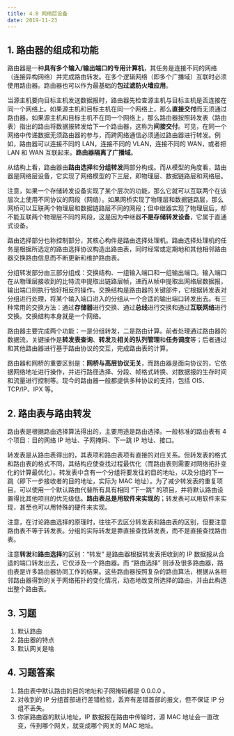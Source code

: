 ```yaml
---
title: 4.8 网络层设备
date: 2019-11-23
---
```


## 1. 路由器的组成和功能

路由器是一种**具有多个输入/输出端口的专用计算机**，其任务是连接不同的网络（连接异构网络）并完成路由转发。在多个逻辑网络（即多个广播域）互联时必须使用路由器。路由器也可以作为最基础的**包过滤防火墙应用**。

当源主机要向目标主机发送数据报时，路由器先检查源主机与目标主机是否连接在同一个网络上。如果源主机和目标主机在同一个网络上，那么**直接交付**而无须通过路由器。如果源主机和目标主机不在同一个网络上，那么路由器按照转发表（路由表）指出的路由将数据报转发给下一个路由器，这称为**间接交付**。可见，在同一个网络中传递数据无须路由器的参与，而跨网络通信必须通过路由器进行转发。例如，路由器可以连接不同的 LAN，连接不同的 VLAN，连接不同的 WAN，或者把 LAN 和 WAN 互联起来。**路由器隔离了广播域**。

从结构上看，路由器由**路由选择**和**分组转发**两部分构成。而从模型的角度看，路由器是网络层设备，它实现了网络模型的下三层，即物理层、数据链路层和网络层。

注意，如果一个存储转发设备实现了某个层次的功能，那么它就可以互联两个在该层次上使用不同协议的网段（网络）。如果网桥实现了物理层和数据链路层，那么网桥可以互联两个物理层和数据链路层不同的网段；但中继器实现了物理层后，却不能互联两个物理层不同的网段，这是因为中继器**不是存储转发设备**，它属于直通式设备。

路由选择部分也称控制部分，其核心构件是路由选择处理机。路由选择处理机的任务是根据所选定的路由选择协议构造出路由表，同时经常或定期地和其他相邻路由器交换路由信息而不断更新和维护路由表。

分组转发部分由三部分组成：交换结构、一组输入端口和一组输出端口。输入端口在从物理层接收到的比特流中提取出链路层帧，进而从帧中提取出网络层数据报，输出端口则执行恰好相反的操作。交换结构是路由器的关键部件，它根据转发表对分组进行处理，将某个输入端口进入的分组从一个合适的输出端口转发出去。有三种常用的交换方法：通过**存储器**进行交换、通过**总线**进行交换和通过**互联网络**进行交换。交换结构本身就是一个网络。

路由器主要完成两个功能：一是分组转发，二是路由计算。前者处理通过路由器的数据流，关键操作是**转发表查询**、**转发**及**相关的队列管理**和**任务调度**等；后者通过和其他路由器进行基于路由协议的交互，完成路由表的计算。

路由器和网桥的重要区别是：**网桥与高层协议无关**，而路由器是面向协议的，它依据网络地址进行操作，并进行路径选择、分段、帧格式转换、对数据报的生存时间和流量进行控制等。现今的路由器一般都提供多种协议的支持，包括 OIS、TCP/IP、IPX 等。

## 2. 路由表与路由转发

路由表是根据路由选择算法得出的，主要用途是路由选择。一般标准的路由表有 4 个项目：目的网络 IP 地址、子网掩码、下一跳 IP 地址、接口。

转发表是从路由表得出的，其表项和路由表项有直接的对应关系。但转发表的格式和路由表的格式不同，其结构应使查找过程最优化（而路由表则需要对网络拓扑变化的计算最优化）。转发表中含有一个分组将要发往的目的地址，以及分组的下一跳（即下一步接收者的目的地址，实际为 MAC 地址）。为了减少转发表的重复项目，可以使用一个默认路由代替所有具有相同 “下一跳” 的项目，并将默认路由设置得比其他项目的优先级低。**路由表总是用软件来实现的**；转发表可以用软件来实现，甚至也可以用特殊的硬件来实现。

注意，在讨论路由选择的原理时，往往不去区分转发表和路由表的区别，但要注意路由表不等于转发表。分组的实际转发是靠直接查找转发表，而不是直接查找路由表。

注意**转发**和**路由选择**的区别：“转发” 是路由器根据转发表把收到的 IP 数据报从合适的端口转发出去，它仅涉及一个路由器。而 “路由选择” 则涉及很多路由器，路由表是许多路由器协同工作的结果。这些路由器按照复杂的路由算法，根据从各相邻路由器得到的关于网络拓扑的变化情况，动态地改变所选择的路由，并由此构造出整个路由表。

## 3. 习题

1. 默认路由
2. 路由器的特点
3. 默认网关是啥

## 4. 习题答案

1. 路由表中默认路由的目的地址和子网掩码都是 0.0.0.0 。
2. 对收到的 IP 分组首部进行差错检验，丢弃有差错首部的报文，但不保证 IP 分组不丢失。
3. 你家路由器的默认地址，IP 数据报在路由中传输时，源 MAC 地址会一直改变，传到哪个网关，就变成哪个网关的 MAC 地址。